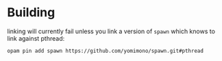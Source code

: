 # Building

linking will currently fail unless you link a version of `spawn` which knows to
link against pthread:

```
opam pin add spawn https://github.com/yomimono/spawn.git#pthread
```
